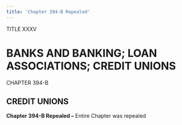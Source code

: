 ```yaml
---
title: 'Chapter 394-B Repealed'
---
```


TITLE XXXV
                                             
BANKS AND BANKING; LOAN ASSOCIATIONS; CREDIT UNIONS
===================================================

CHAPTER 394-B
                                             
CREDIT UNIONS
--------------

**Chapter 394-B Repealed –** Entire Chapter was repealed
